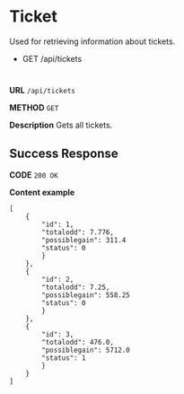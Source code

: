 # Ticket

Used for retrieving information about tickets.

* GET /api/tickets
#
**URL** ``` /api/tickets ```

**METHOD** ``` GET ```

**Description** Gets all tickets.

## Success Response

**CODE** ``` 200 OK ```

**Content example**
```
[
    {
        "id": 1,
        "totalodd": 7.776,
        "possiblegain": 311.4
        "status": 0
        }
    },
    {
        "id": 2,
        "totalodd": 7.25,
        "possiblegain": 558.25
        "status": 0
        }
    },
    {
        "id": 3,
        "totalodd": 476.0,
        "possiblegain": 5712.0
        "status": 1
        }
    }
]
```
